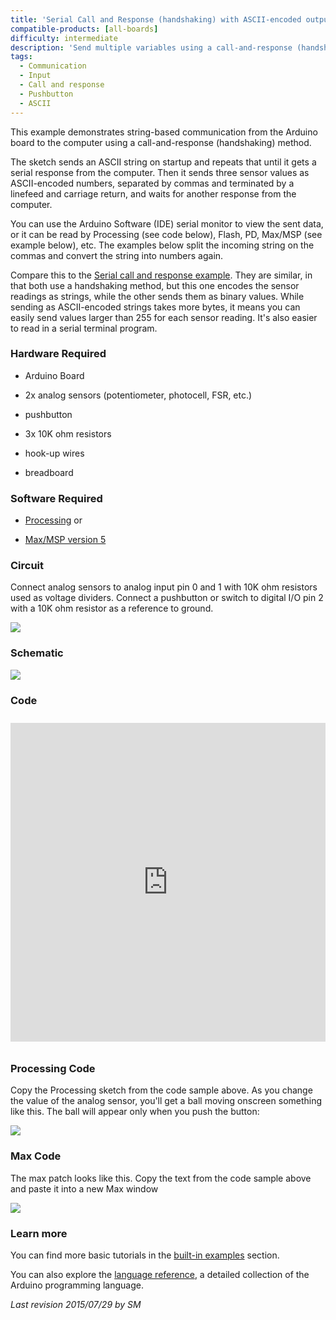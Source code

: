 ```yaml
---
title: 'Serial Call and Response (handshaking) with ASCII-encoded output'
compatible-products: [all-boards]
difficulty: intermediate
description: 'Send multiple variables using a call-and-response (handshaking) method, and ASCII-encode the values before sending.'
tags:
  - Communication
  - Input
  - Call and response
  - Pushbutton
  - ASCII
---
```


This example demonstrates string-based communication from the Arduino board to the computer using a call-and-response (handshaking) method.

The sketch sends an ASCII string on startup and repeats that until it gets a serial response from the computer. Then it sends three sensor values as ASCII-encoded numbers, separated by commas and terminated by a linefeed and carriage return, and waits for another response from the computer.

You can use the Arduino Software (IDE) serial monitor to view the sent data, or it can be read by Processing (see code below), Flash, PD, Max/MSP (see example below), etc. The examples below split the incoming string on the commas and convert the string into numbers again.

Compare this to the [Serial call and response example](/built-in-examples/communication/SerialCallResponse). They are similar, in that both use a handshaking method, but this one encodes the sensor readings as strings, while the other sends them as binary values.  While sending as ASCII-encoded strings takes more bytes, it means you can easily send values larger than 255 for each sensor reading. It's also easier to read in a serial terminal program.

### Hardware Required

- Arduino Board

- 2x analog sensors (potentiometer, photocell, FSR, etc.)

- pushbutton

- 3x 10K ohm resistors

- hook-up wires

- breadboard

### Software Required

- [Processing](http://www.processing.org) or

- [Max/MSP version 5](https://cycling74.com/downloads/older/)

### Circuit

Connect analog sensors to analog input pin 0 and 1 with 10K ohm resistors used as voltage dividers. Connect a pushbutton or switch to digital I/O pin 2 with a 10K ohm resistor as a reference to ground.


![](assets/circuit.png)


### Schematic


![](assets/schematic.png)

### Code

<iframe src='https://create.arduino.cc/example/builtin/04.Communication%5CSerialCallResponseASCII/SerialCallResponseASCII/preview?embed&snippet' style='height:510px;width:100%;margin:10px 0' frameborder='0'></iframe>

### Processing Code

Copy the Processing sketch from the code sample above. As you change the value of the analog sensor, you'll get a ball moving onscreen something like this.  The ball will appear only when you push the button:

![](assets/serialCallResponse-output.png)

### Max Code

The max patch looks like this.  Copy the text from the code sample above and paste it into a new Max window

![](assets/Max5SerialCallResponseASCII.png)

### Learn more

You can find more basic tutorials in the [built-in examples](/built-in-examples) section.

You can also explore the [language reference](https://www.arduino.cc/reference/en/), a detailed collection of the Arduino programming language.

*Last revision 2015/07/29 by SM*